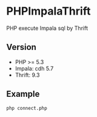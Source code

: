 # PHPImpalaThrift
PHP execute Impala sql by Thrift

## Version
* PHP >= 5.3
* Impala: cdh 5.7
* Thrift: 9.3

## Example
	php connect.php